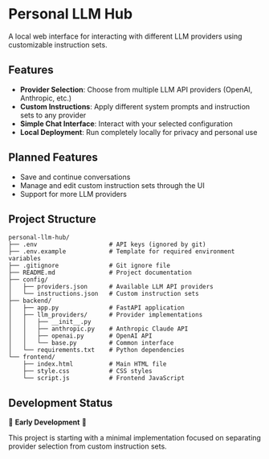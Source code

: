 # Personal LLM Hub

A local web interface for interacting with different LLM providers using customizable instruction sets.

## Features

- **Provider Selection**: Choose from multiple LLM API providers (OpenAI, Anthropic, etc.)
- **Custom Instructions**: Apply different system prompts and instruction sets to any provider
- **Simple Chat Interface**: Interact with your selected configuration
- **Local Deployment**: Run completely locally for privacy and personal use

## Planned Features

- Save and continue conversations
- Manage and edit custom instruction sets through the UI
- Support for more LLM providers

## Project Structure

```
personal-llm-hub/
├── .env                    # API keys (ignored by git)
├── .env.example            # Template for required environment variables
├── .gitignore              # Git ignore file
├── README.md               # Project documentation
├── config/
│   ├── providers.json      # Available LLM API providers
│   └── instructions.json   # Custom instruction sets
├── backend/
│   ├── app.py              # FastAPI application
│   ├── llm_providers/      # Provider implementations
│   │   ├── __init__.py
│   │   ├── anthropic.py    # Anthropic Claude API
│   │   ├── openai.py       # OpenAI API
│   │   └── base.py         # Common interface
│   └── requirements.txt    # Python dependencies
└── frontend/
    ├── index.html          # Main HTML file
    ├── style.css           # CSS styles
    └── script.js           # Frontend JavaScript
```

## Development Status

🚧 **Early Development** 🚧

This project is starting with a minimal implementation focused on separating provider selection from custom instruction sets.